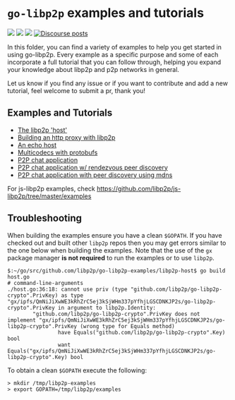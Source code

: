 # `go-libp2p` examples and tutorials

[![](https://img.shields.io/badge/made%20by-Protocol%20Labs-blue.svg?style=flat-square)](https://protocol.ai)
[![](https://img.shields.io/badge/project-libp2p-yellow.svg?style=flat-square)](https://libp2p.io/)
[![](https://img.shields.io/badge/freenode-%23libp2p-yellow.svg?style=flat-square)](http://webchat.freenode.net/?channels=%23libp2p)
[![Discourse posts](https://img.shields.io/discourse/https/discuss.libp2p.io/posts.svg)](https://discuss.libp2p.io)

In this folder, you can find a variety of examples to help you get started in using go-libp2p. Every example as a specific purpose and some of each incorporate a full tutorial that you can follow through, helping you expand your knowledge about libp2p and p2p networks in general.

Let us know if you find any issue or if you want to contribute and add a new tutorial, feel welcome to submit a pr, thank you!

## Examples and Tutorials

- [The libp2p 'host'](./libp2p-host)
- [Building an http proxy with libp2p](./http-proxy)
- [An echo host](./echo)
- [Multicodecs with protobufs](./multipro)
- [P2P chat application](./chat)
- [P2P chat application w/ rendezvous peer discovery](./chat-with-rendezvous)
- [P2P chat application with peer discovery using mdns](./chat-with-mdns)

For js-libp2p examples, check https://github.com/libp2p/js-libp2p/tree/master/examples

## Troubleshooting

When building the examples ensure you have a clean `$GOPATH`. If you have checked out and built other `libp2p` repos then you may get errors similar to the one below when building the examples. Note that the use of the `gx` package manager **is not required** to run the examples or to use `libp2p`.
```
$:~/go/src/github.com/libp2p/go-libp2p-examples/libp2p-host$ go build host.go 
# command-line-arguments
./host.go:36:18: cannot use priv (type "github.com/libp2p/go-libp2p-crypto".PrivKey) as type "gx/ipfs/QmNiJiXwWE3kRhZrC5ej3kSjWHm337pYfhjLGSCDNKJP2s/go-libp2p-crypto".PrivKey in argument to libp2p.Identity:
        "github.com/libp2p/go-libp2p-crypto".PrivKey does not implement "gx/ipfs/QmNiJiXwWE3kRhZrC5ej3kSjWHm337pYfhjLGSCDNKJP2s/go-libp2p-crypto".PrivKey (wrong type for Equals method)
                have Equals("github.com/libp2p/go-libp2p-crypto".Key) bool
                want Equals("gx/ipfs/QmNiJiXwWE3kRhZrC5ej3kSjWHm337pYfhjLGSCDNKJP2s/go-libp2p-crypto".Key) bool
```

To obtain a clean `$GOPATH` execute the following:
```
> mkdir /tmp/libp2p-examples
> export GOPATH=/tmp/libp2p/examples
```
